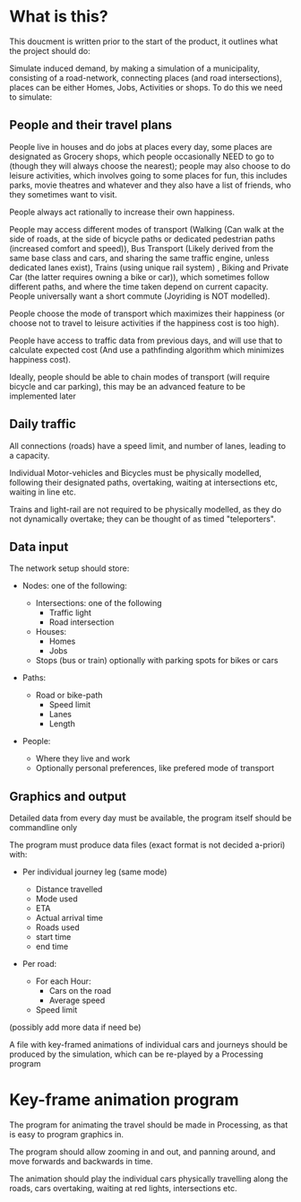What is this?
==================
This doucment is written prior to the start of the product, it outlines what the project should do:

Simulate induced demand, by making a simulation of a municipality, consisting of a road-network, connecting places (and road intersections), places can be either Homes, Jobs, Activities or shops. To do this we need to simulate:


People and their travel plans
-----------
People live in houses and do jobs at places every day, some places are designated as Grocery shops, which people occasionally NEED to go to (though they will always choose the nearest); people may also choose to do leisure activities, which involves going to some places for fun, this includes parks, movie theatres and whatever and they also have a list of friends, who they sometimes want to visit.

People always act rationally to increase their own happiness.

People may access different modes of transport (Walking (Can walk at the side of roads, at the side of bicycle paths or dedicated pedestrian paths (increased comfort and speed)), Bus Transport (Likely derived from the same base class and cars, and sharing the same traffic engine, unless dedicated lanes exist), Trains (using unique rail system) , Biking and Private Car (the latter requires owning a bike or car)), which sometimes follow different paths, and where the time taken depend on current capacity. People universally want a short commute (Joyriding is NOT modelled).

People choose the mode of transport which maximizes their happiness (or choose not to travel to leisure activities if the happiness cost is too high).

People have access to traffic data from previous days, and will use that to calculate expected cost (And use a pathfinding algorithm which minimizes happiness cost).

Ideally, people should be able to chain modes of transport (will require bicycle and car parking), this may be an advanced feature to be implemented later

Daily traffic
-------------
All connections (roads) have a speed limit, and number of lanes, leading to a capacity.

Individual Motor-vehicles and Bicycles must be physically modelled, following their designated paths, overtaking, waiting at intersections etc, waiting in line etc.

Trains and light-rail are not required to be physically modelled, as they do not dynamically overtake; they can be thought of as timed "teleporters".

Data input
----------
The network setup should store:

* Nodes: one of the following:
  * Intersections: one of the following
    * Traffic light
    * Road intersection
  * Houses:
    * Homes
    * Jobs
  * Stops (bus or train) optionally with parking spots for bikes or cars

* Paths:
  * Road or bike-path
    * Speed limit
    * Lanes
    * Length

* People:
  * Where they live and work
  * Optionally personal preferences, like prefered mode of transport

Graphics and output
--------------
Detailed data from every day must be available, the program itself should be commandline only

The program must produce data files (exact format is not decided a-priori) with:

* Per individual journey leg (same mode)
  * Distance travelled
  * Mode used
  * ETA
  * Actual arrival time
  * Roads used
  * start time
  * end time

* Per road:
  * For each Hour:
    * Cars on the road
    * Average speed
  * Speed limit


(possibly add more data if need be)

A file with key-framed animations of individual cars and journeys should be produced by the simulation, which can be re-played by a Processing program

Key-frame animation program
=========
The program for animating the travel should be made in Processing, as that is easy to program graphics in.

The program should allow zooming in and out, and panning around, and move forwards and backwards in time.

The animation should play the individual cars physically travelling along the roads, cars overtaking, waiting at red lights, intersections etc.
